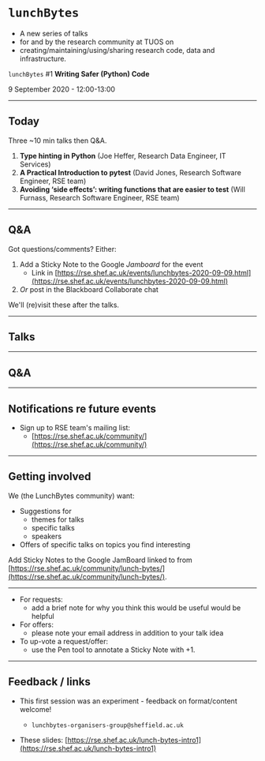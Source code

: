 # <code>lunchBytes</code> 

 - A new series of talks 
 - for and by the research community at TUOS on
 - creating/maintaining/using/sharing research code, data and infrastructure.

<code>lunchBytes</code> \#1 **Writing Safer (Python) Code**

9 September 2020 - 12:00-13:00

---
## Today

Three ~10 min talks then Q&A.

1. **Type hinting in Python** (Joe Heffer, Research Data Engineer, IT Services)
1. **A Practical Introduction to pytest** (David Jones, Research Software Engineer, RSE team)
1. **Avoiding ‘side effects’: writing functions that are easier to test** (Will Furnass, Research Software Engineer, RSE team)

---
## Q&A

Got questions/comments?  Either:

1. Add a Sticky Note to the Google *Jamboard* for the event
    * Link in [https://rse.shef.ac.uk/events/lunchbytes-2020-09-09.html](https://rse.shef.ac.uk/events/lunchbytes-2020-09-09.html)
2. *Or* post in the Blackboard Collaborate chat

We'll (re)visit these after the talks.

---
## Talks

---
## Q&A

---
## Notifications re future events

* Sign up to RSE team's mailing list:
    * [https://rse.shef.ac.uk/community/](https://rse.shef.ac.uk/community/)

---
## Getting involved

We (the LunchBytes community) want:

  * Suggestions for 
      * themes for talks
      * specific talks
      * speakers
  * Offers of specific talks on topics you find interesting

Add Sticky Notes to the Google JamBoard linked to from [https://rse.shef.ac.uk/community/lunch-bytes/](https://rse.shef.ac.uk/community/lunch-bytes/).

---
* For requests: 
    * add a brief note for why you think this would be useful would be helpful
* For offers: 
    * please note your email address in addition to your talk idea
* To up-vote a request/offer:
    * use the Pen tool to annotate a Sticky Note with +1.

---
## Feedback / links

* This first session was an experiment - feedback on format/content welcome! 

    * `lunchbytes-organisers-group@sheffield.ac.uk`

* These slides: [https://rse.shef.ac.uk/lunch-bytes-intro1](https://rse.shef.ac.uk/lunch-bytes-intro1)
